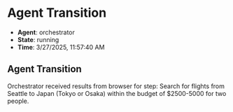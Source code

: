 # Agent Transition

- **Agent**: orchestrator
- **State**: running
- **Time**: 3/27/2025, 11:57:40 AM

## Agent Transition

Orchestrator received results from browser for step: Search for flights from Seattle to Japan (Tokyo or Osaka) within the budget of $2500-5000 for two people.

